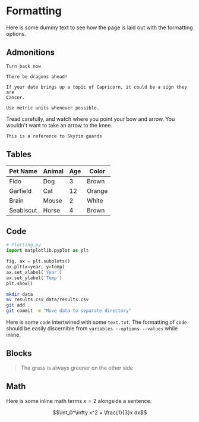# Formatting

Here is some dummy text to see how the page is laid out with the formatting
options.

## Admonitions

```{error}
Turn back now
```

```{warning}
There be dragons ahead!
```

```{caution}
If your date brings up a topic of Capricorn, it could be a sign they are
Cancer.
```

```{tip}
Use metric units whenever possible.
```

Tread carefully, and watch where you point your bow and arrow. You wouldn't
want to take an arrow to the knee.

```{note}
This is a reference to Skyrim guards
```

## Tables

| Pet Name  | Animal | Age | Color  |
|-----------|--------|-----|--------|
| Fido      | Dog    | 3   | Brown  |
| Garfield  | Cat    | 12  | Orange |
| Brain     | Mouse  | 2   | White  |
| Seabiscut | Horse  | 4   | Brown  |

## Code

```python
# Plotting.py
import matplotlib.pyplot as plt

fig, ax = plt.subplots()
ax.plt(x=year, y=temp)
ax.set_xlabel('Year')
ax.set_ylabel('Temp')
plt.show()
```

```sh
mkdir data
mv results.csv data/results.csv
git add .
git commit -m "Move data to separate directory"
```

Here is some `code` intertwined with some `text.txt`. The formatting of `code`
should be easily discernible from `variables --options --values` while inline.

## Blocks

> The grass is always greener on the other side

## Math

Here is some inline math terms $x=2$ alongside a sentence.

$$\int_0^\infty x^2 + \frac{1}{3}x dx$$
